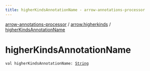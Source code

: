 ```yaml
---
title: higherKindsAnnotationName - arrow-annotations-processor
---
```


[arrow-annotations-processor](../index.html) / [arrow.higherkinds](index.html) / [higherKindsAnnotationName](./higher-kinds-annotation-name.html)

# higherKindsAnnotationName

`val higherKindsAnnotationName: `[`String`](https://kotlinlang.org/api/latest/jvm/stdlib/kotlin/-string/index.html)